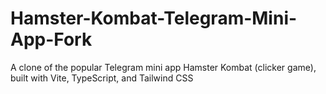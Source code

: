 # Hamster-Kombat-Telegram-Mini-App-Fork
A clone of the popular Telegram mini app Hamster Kombat (clicker game), built with Vite, TypeScript, and Tailwind CSS
